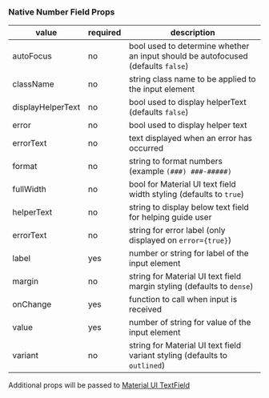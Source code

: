 ### Native Number Field Props

| value             | required | description                                                                      |
| ----------------- | -------- | -------------------------------------------------------------------------------- |
| autoFocus         | no       | bool used to determine whether an input should be autofocused (defaults `false`) |
| className         | no       | string class name to be applied to the input element                             |
| displayHelperText | no       | bool used to display helperText (defaults `false`)                               |
| error             | no       | bool used to display helper text                                                 |
| errorText         | no       | text displayed when an error has occurred                                        |
| format            | no       | string to format numbers (example `(###) ###-#####)`                             |
| fullWidth         | no       | bool for Material UI text field width styling (defaults to `true`)               |
| helperText        | no       | string to display below text field for helping guide user                        |
| errorText         | no       | string for error label (only displayed on `error={true}`)                        |
| label             | yes      | number or string for label of the input element                                  |
| margin            | no       | string for Material UI text field margin styling (defaults to `dense`)           |
| onChange          | yes      | function to call when input is received                                          |
| value             | yes      | number of string for value of the input element                                  |
| variant           | no       | string for Material UI text field variant styling (defaults to `outlined`)       |

Additional props will be passed to [Material UI TextField](https://material-ui.com/api/text-field/)
